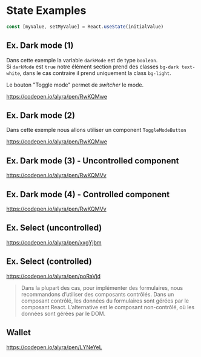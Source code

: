 # State Examples

```javascript
const [myValue, setMyValue] = React.useState(initialValue)
```

## Ex. Dark mode (1)

Dans cette exemple la variable `darkMode` est de type `boolean`.  
Si `darkMode` est `true` notre élément section prend des classes `bg-dark text-white`, dans le cas contraire il prend uniquement la class `bg-light`.

Le bouton "Toggle mode" permet de _switcher_ le mode.

https://codepen.io/alyra/pen/RwKQMwe

## Ex. Dark mode (2)

Dans cette exemple nous allons utiliser un component `ToggleModeButton`

https://codepen.io/alyra/pen/RwKQMwe

## Ex. Dark mode (3) - Uncontrolled component

https://codepen.io/alyra/pen/RwKQMVv

## Ex. Dark mode (4) - Controlled component

https://codepen.io/alyra/pen/RwKQMVv

## Ex. Select (uncontrolled)

https://codepen.io/alyra/pen/xxgYjbm

## Ex. Select (controlled)

https://codepen.io/alyra/pen/poRaVjd

> Dans la plupart des cas, pour implémenter des formulaires, nous recommandons d’utiliser des composants contrôlés. Dans un composant contrôlé, les données du formulaires sont gérées par le composant React. L’alternative est le composant non-contrôlé, où les données sont gérées par le DOM.

## Wallet

https://codepen.io/alyra/pen/LYNeYeL
